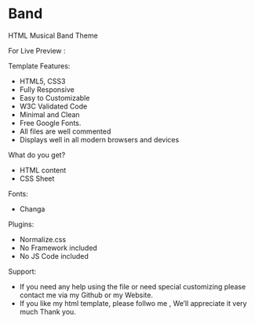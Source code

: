 # Band
HTML Musical Band Theme

For Live Preview : 

Template Features:
- HTML5, CSS3
- Fully Responsive
- Easy to Customizable
- W3C Validated Code
- Minimal and Clean
- Free Google Fonts.
- All files are well commented
- Displays well in all modern browsers and devices

What do you get?
- HTML content
- CSS Sheet

Fonts:
- Changa

Plugins:
- Normalize.css
- No Framework included
- No JS Code included

Support: 
- If you need any help using the file or need special customizing please contact me via my Github or my Website.
- If you like my  html template, please follwo me , We’ll appreciate it very much Thank you.
